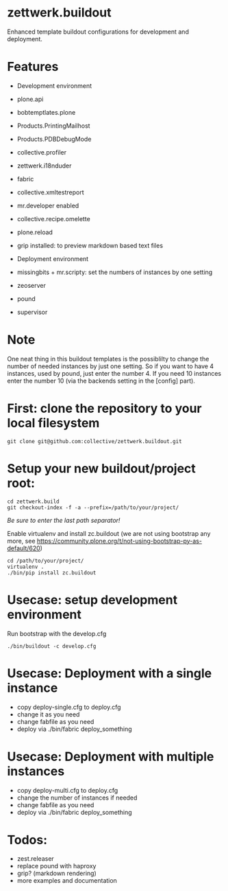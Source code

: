# zettwerk.buildout
Enhanced template buildout configurations for development and deployment.

# Features

* Development environment
 * plone.api
 * bobtemptlates.plone
 * Products.PrintingMailhost
 * Products.PDBDebugMode
 * collective.profiler
 * zettwerk.i18nduder
 * fabric
 * collective.xmltestreport
 * mr.developer enabled
 * collective.recipe.omelette
 * plone.reload
 * grip installed: to preview markdown based text files

* Deployment environment
 * missingbits + mr.scripty: set the numbers of instances by one setting
 * zeoserver
 * pound
 * supervisor


# Note

One neat thing in this buildout templates is the possiblilty to change the number of needed instances by just one setting. So if you want to have 4 instances, used by pound, just enter the number 4. If you need 10 instances enter the number 10 (via the backends setting in the [config] part).

# First: clone the repository to your local filesystem

    git clone git@github.com:collective/zettwerk.buildout.git


# Setup your new buildout/project root:

    cd zettwerk.build
    git checkout-index -f -a --prefix=/path/to/your/project/

_Be sure to enter the last path separator!_

Enable virtualenv and install zc.buildout (we are not using bootstrap any more, see https://community.plone.org/t/not-using-bootstrap-py-as-default/620)

    cd /path/to/your/project/
    virtualenv .
    ./bin/pip install zc.buildout

# Usecase: setup development environment

Run bootstrap with the develop.cfg

    ./bin/buildout -c develop.cfg

# Usecase: Deployment with a single instance

* copy deploy-single.cfg to deploy.cfg
* change it as you need
* change fabfile as you need
* deploy via ./bin/fabric deploy_something

# Usecase: Deployment with multiple instances

* copy deploy-multi.cfg to deploy.cfg
* change the number of instances if needed
* change fabfile as you need
* deploy via ./bin/fabric deploy_something

# Todos:
* zest.releaser
* replace pound with haproxy
* grip? (markdown rendering)
* more examples and documentation
